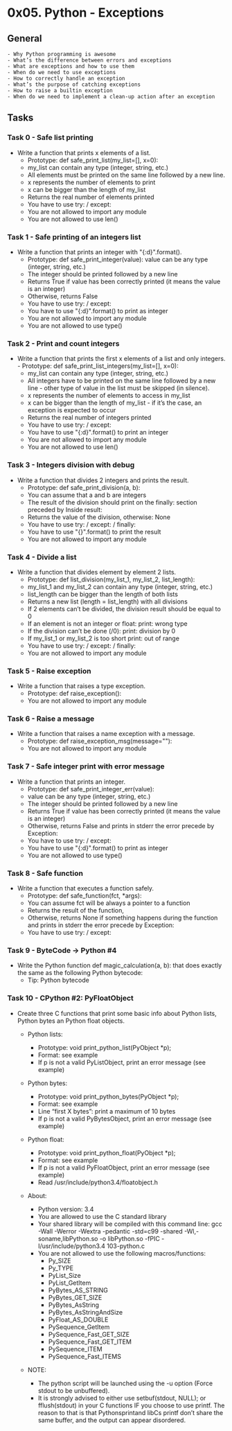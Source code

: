 # 0x05. Python - Exceptions
## General
	- Why Python programming is awesome
	- What’s the difference between errors and exceptions
	- What are exceptions and how to use them
	- When do we need to use exceptions
	- How to correctly handle an exception
	- What’s the purpose of catching exceptions
	- How to raise a builtin exception
	- When do we need to implement a clean-up action after an exception

## Tasks
### Task 0 - Safe list printing
* Write a function that prints x elements of a list.
	- Prototype: def safe_print_list(my_list=[], x=0):
	- my_list can contain any type (integer, string, etc.)
	- All elements must be printed on the same line followed by a new line.
	- x represents the number of elements to print
	- x can be bigger than the length of my_list
	- Returns the real number of elements printed
	- You have to use try: / except:
	- You are not allowed to import any module
	- You are not allowed to use len()

### Task 1 - Safe printing of an integers list
* Write a function that prints an integer with "{:d}".format().
	- Prototype: def safe_print_integer(value):
value can be any type (integer, string, etc.)
	- The integer should be printed followed by a new line
	- Returns True if value has been correctly printed (it means the value is an integer)
	- Otherwise, returns False
	- You have to use try: / except:
	- You have to use "{:d}".format() to print as integer
	- You are not allowed to import any module
	- You are not allowed to use type()

### Task 2 - Print and count integers
* Write a function that prints the first x elements of a list and only integers.	- Prototype: def safe_print_list_integers(my_list=[], x=0):
	- my_list can contain any type (integer, string, etc.)
	- All integers have to be printed on the same line followed by a new line - other type of value in the list must be skipped (in silence).
	- x represents the number of elements to access in my_list
	- x can be bigger than the length of my_list - if it’s the case, an exception is expected to occur
	- Returns the real number of integers printed
	- You have to use try: / except:
	- You have to use "{:d}".format() to print an integer
	- You are not allowed to import any module
	- You are not allowed to use len()

### Task 3 - Integers division with debug
* Write a function that divides 2 integers and prints the result.
	- Prototype: def safe_print_division(a, b):
	- You can assume that a and b are integers
	- The result of the division should print on the finally: section preceded by Inside result:
	- Returns the value of the division, otherwise: None
	- You have to use try: / except: / finally:
	- You have to use "{}".format() to print the result
	- You are not allowed to import any module 

### Task 4 - Divide a list
* Write a function that divides element by element 2 lists.
	- Prototype: def list_division(my_list_1, my_list_2, list_length):
	- my_list_1 and my_list_2 can contain any type (integer, string, etc.)
	- list_length can be bigger than the length of both lists
	- Returns a new list (length = list_length) with all divisions
	- If 2 elements can’t be divided, the division result should be equal to 0
	- If an element is not an integer or float:
print: wrong type
	- If the division can’t be done (/0):
print: division by 0
	- If my_list_1 or my_list_2 is too short
print: out of range
	- You have to use try: / except: / finally:
	- You are not allowed to import any module

### Task 5 - Raise exception
* Write a function that raises a type exception.
	- Prototype: def raise_exception():
	- You are not allowed to import any module

### Task 6 - Raise a message
* Write a function that raises a name exception with a message.
	- Prototype: def raise_exception_msg(message=""):
	- You are not allowed to import any module

### Task 7 - Safe integer print with error message
* Write a function that prints an integer.
	- Prototype: def safe_print_integer_err(value):
	- value can be any type (integer, string, etc.)
	- The integer should be printed followed by a new line
	- Returns True if value has been correctly printed (it means the value is an integer)
	- Otherwise, returns False and prints in stderr the error precede by Exception:
	- You have to use try: / except:
	- You have to use "{:d}".format() to print as integer
	- You are not allowed to use type()

### Task 8 - Safe function
* Write a function that executes a function safely.
	- Prototype: def safe_function(fct, *args):
	- You can assume fct will be always a pointer to a function
	- Returns the result of the function,
	- Otherwise, returns None if something happens during the function and prints in stderr the error precede by Exception:
	- You have to use try: / except:

### Task 9 - ByteCode -> Python #4
* Write the Python function def magic_calculation(a, b): that does exactly the same as the following Python bytecode:
	- Tip: Python bytecode

### Task 10 - CPython #2: PyFloatObject
* Create three C functions that print some basic info about Python lists, Python bytes an Python float objects.
	* Python lists:
		- Prototype: void print_python_list(PyObject *p);
		- Format: see example
		- If p is not a valid PyListObject, print an error message (see example)
	* Python bytes:
		- Prototype: void print_python_bytes(PyObject *p);
		- Format: see example
		- Line “first X bytes”: print a maximum of 10 bytes
		- If p is not a valid PyBytesObject, print an error message (see example)
	* Python float:
		- Prototype: void print_python_float(PyObject *p);
		- Format: see example
		- If p is not a valid PyFloatObject, print an error message (see example)
		- Read /usr/include/python3.4/floatobject.h
	* About:
		- Python version: 3.4
		- You are allowed to use the C standard library
		- Your shared library will be compiled with this command line: gcc -Wall -Werror -Wextra -pedantic -std=c99 -shared -Wl,-soname,libPython.so -o libPython.so -fPIC -I/usr/include/python3.4 103-python.c
		- You are not allowed to use the following macros/functions:
			- Py_SIZE
			- Py_TYPE
			- PyList_Size
			- PyList_GetItem
			- PyBytes_AS_STRING
			- PyBytes_GET_SIZE
			- PyBytes_AsString
			- PyBytes_AsStringAndSize
			- PyFloat_AS_DOUBLE
			- PySequence_GetItem
			- PySequence_Fast_GET_SIZE
			- PySequence_Fast_GET_ITEM
			- PySequence_ITEM
			- PySequence_Fast_ITEMS

	* NOTE:
		- The python script will be launched using the -u option (Force stdout to be unbuffered).
		- It is strongly advised to either use setbuf(stdout, NULL); or fflush(stdout) in your C functions IF you choose to use printf. The reason to that is that Pythonsprintand libCs printf don’t share the same buffer, and the output can appear disordered.

